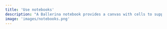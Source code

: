 ```yaml
---
title: 'Use notebooks'
description: "A Ballerina notebook provides a canvas with cells to support a combination of Markdown text and executable Ballerina source code. The Ballerina VS Code extension enables creating, editing, executing, and debugging Ballerina notebooks."
image: 'images/notebooks.png'
---
```

